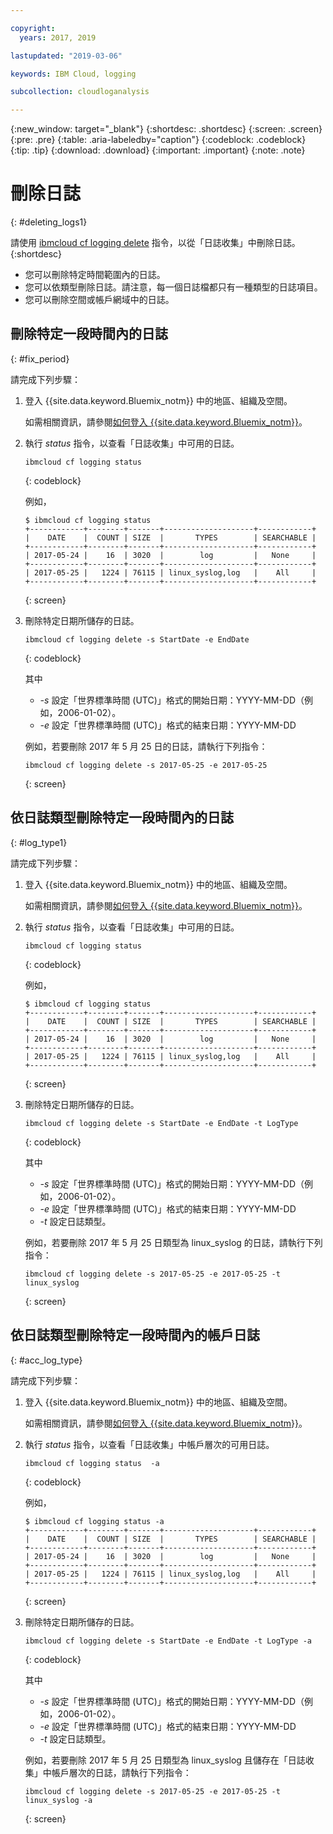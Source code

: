 ```yaml
---

copyright:
  years: 2017, 2019

lastupdated: "2019-03-06"

keywords: IBM Cloud, logging

subcollection: cloudloganalysis

---
```


{:new_window: target="_blank"}
{:shortdesc: .shortdesc}
{:screen: .screen}
{:pre: .pre}
{:table: .aria-labeledby="caption"}
{:codeblock: .codeblock}
{:tip: .tip}
{:download: .download}
{:important: .important}
{:note: .note}

# 刪除日誌
{: #deleting_logs1}

請使用 [ibmcloud cf logging delete](/docs/services/CloudLogAnalysis/reference?topic=cloudloganalysis-logging_cli#status1) 指令，以從「日誌收集」中刪除日誌。
{:shortdesc}

* 您可以刪除特定時間範圍內的日誌。
* 您可以依類型刪除日誌。請注意，每一個日誌檔都只有一種類型的日誌項目。
* 您可以刪除空間或帳戶網域中的日誌。


## 刪除特定一段時間內的日誌
{: #fix_period}

請完成下列步驟：

1. 登入 {{site.data.keyword.Bluemix_notm}} 中的地區、組織及空間。 

    如需相關資訊，請參閱[如何登入 {{site.data.keyword.Bluemix_notm}}](/docs/services/CloudLogAnalysis/qa?topic=cloudloganalysis-cli_qa#login)。
    
2. 執行 *status* 指令，以查看「日誌收集」中可用的日誌。

    ```
    ibmcloud cf logging status
    ```
    {: codeblock}
    
    例如，
    
    ```
    $ ibmcloud cf logging status
    +------------+--------+-------+--------------------+------------+
    |    DATE    |  COUNT | SIZE  |       TYPES        | SEARCHABLE |
    +------------+--------+-------+--------------------+------------+
    | 2017-05-24 |    16  | 3020  |        log         |   None     |
    +------------+--------+-------+--------------------+------------+
    | 2017-05-25 |   1224 | 76115 | linux_syslog,log   |    All     |
    +------------+--------+-------+--------------------+------------+
    ```
    {: screen}
	
3. 刪除特定日期所儲存的日誌。

    ```
	ibmcloud cf logging delete -s StartDate -e EndDate
	```
	{: codeblock}
	
	其中
	
	* *-s* 設定「世界標準時間 (UTC)」格式的開始日期：YYYY-MM-DD（例如，2006-01-02）。
    * *-e* 設定「世界標準時間 (UTC)」格式的結束日期：YYYY-MM-DD
    	
	例如，若要刪除 2017 年 5 月 25 日的日誌，請執行下列指令：
	
	```
	ibmcloud cf logging delete -s 2017-05-25 -e 2017-05-25
	```
	{: screen}

	
## 依日誌類型刪除特定一段時間內的日誌 
{: #log_type1}

請完成下列步驟：

1. 登入 {{site.data.keyword.Bluemix_notm}} 中的地區、組織及空間。 

    如需相關資訊，請參閱[如何登入 {{site.data.keyword.Bluemix_notm}}](/docs/services/CloudLogAnalysis/qa?topic=cloudloganalysis-cli_qa#login)。
    
2. 執行 *status* 指令，以查看「日誌收集」中可用的日誌。

    ```
    ibmcloud cf logging status
    ```
    {: codeblock}
    
    例如，
    
    ```
    $ ibmcloud cf logging status
    +------------+--------+-------+--------------------+------------+
    |    DATE    |  COUNT | SIZE  |       TYPES        | SEARCHABLE |
    +------------+--------+-------+--------------------+------------+
    | 2017-05-24 |    16  | 3020  |        log         |   None     |
    +------------+--------+-------+--------------------+------------+
    | 2017-05-25 |   1224 | 76115 | linux_syslog,log   |    All     |
    +------------+--------+-------+--------------------+------------+
    ```
    {: screen}
	
3. 刪除特定日期所儲存的日誌。

    ```
	ibmcloud cf logging delete -s StartDate -e EndDate -t LogType
	```
	{: codeblock}
	
	其中
	
	* *-s* 設定「世界標準時間 (UTC)」格式的開始日期：YYYY-MM-DD（例如，2006-01-02）。
    * *-e* 設定「世界標準時間 (UTC)」格式的結束日期：YYYY-MM-DD
	* *-t* 設定日誌類型。
    	
	例如，若要刪除 2017 年 5 月 25 日類型為 linux_syslog 的日誌，請執行下列指令：
	
	```
	ibmcloud cf logging delete -s 2017-05-25 -e 2017-05-25 -t linux_syslog
	```
	{: screen}

		
	
## 依日誌類型刪除特定一段時間內的帳戶日誌 
{: #acc_log_type}

請完成下列步驟：

1. 登入 {{site.data.keyword.Bluemix_notm}} 中的地區、組織及空間。 

    如需相關資訊，請參閱[如何登入 {{site.data.keyword.Bluemix_notm}}](/docs/services/CloudLogAnalysis/qa?topic=cloudloganalysis-cli_qa#login)。
    
2. 執行 *status* 指令，以查看「日誌收集」中帳戶層次的可用日誌。

    ```
    ibmcloud cf logging status  -a
    ```
    {: codeblock}
    
    例如，
    
    ```
    $ ibmcloud cf logging status -a
    +------------+--------+-------+--------------------+------------+
    |    DATE    |  COUNT | SIZE  |       TYPES        | SEARCHABLE |
    +------------+--------+-------+--------------------+------------+
    | 2017-05-24 |    16  | 3020  |        log         |   None     |
    +------------+--------+-------+--------------------+------------+
    | 2017-05-25 |   1224 | 76115 | linux_syslog,log   |    All     |
    +------------+--------+-------+--------------------+------------+
    ```
    {: screen}
	
3. 刪除特定日期所儲存的日誌。

    ```
	ibmcloud cf logging delete -s StartDate -e EndDate -t LogType -a
	```
	{: codeblock}
	
	其中
	
	* *-s* 設定「世界標準時間 (UTC)」格式的開始日期：YYYY-MM-DD（例如，2006-01-02）。
    * *-e* 設定「世界標準時間 (UTC)」格式的結束日期：YYYY-MM-DD
	* *-t* 設定日誌類型。
    	
	例如，若要刪除 2017 年 5 月 25 日類型為 linux_syslog 且儲存在「日誌收集」中帳戶層次的日誌，請執行下列指令：
	
	```
	ibmcloud cf logging delete -s 2017-05-25 -e 2017-05-25 -t linux_syslog -a
	```
	{: screen}
	












